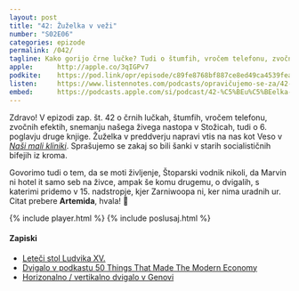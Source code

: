 ```yaml
---
layout: post
title: "42: Žuželka v veži"
number: "S02E06"
categories: epizode
permalink: /042/
tagline: Kako gorijo črne lučke? Tudi o štumfih, vročem telefonu, zvočnih efektih in o žuželki v veži. Tudi o socialističnih bifejih in šankih. Veliko pa o dvigalih. Citat prebere Artemida.
apple:		http://apple.co/3qIGPv7
podkite:	https://pod.link/opr/episode/c89fe8768bf887ce8ed49ca4539feaf9
listen:		https://www.listennotes.com/podcasts/opravičujemo-se-za/42-žuželka-v-veži-WZNemX5pOJn/embed/
embed:		https://podcasts.apple.com/si/podcast/42-%C5%BEu%C5%BEelka-v-ve%C5%BEi/id1514750013?i=1000513004994
---
```


Zdravo! V epizodi zap. št. 42 o črnih lučkah, štumfih, vročem telefonu, zvočnih efektih, snemanju našega živega nastopa v Stožicah, tudi o 6. poglavju druge knjige. Žuželka v preddverju napravi vtis na nas kot Veso v [_Naši mali kliniki_](https://en.wikipedia.org/wiki/Na%C5%A1a_mala_klinika). Sprašujemo se zakaj so bili šanki v starih socialističnih bifejih iz kroma. 

Govorimo tudi o tem, da se moti življenje, Štoparski vodnik nikoli, da Marvin ni hotel it samo seb na živce, ampak še komu drugemu, o dvigalih, s katerimi pridemo v 15. nadstropje, kjer Zarniwoopa ni, ker nima uradnih ur. Citat prebere **Artemida**, hvala! 🙏

{% include player.html %}
{% include poslusaj.html %}

#### Zapiski

- [Leteči stol Ludvika XV.](https://www.reddit.com/r/todayilearned/comments/ccuwr8/til_that_louis_xv_had_his_own_personal_elevator/)
- [Dvigalo v podkastu 50 Things That Made The Modern Economy](https://www.bbc.co.uk/programmes/p04yzrqv)
- [Horizonalno / vertikalno dvigalo v Genovi](https://www.youtube.com/watch?v=A739p5HkRZ8)
